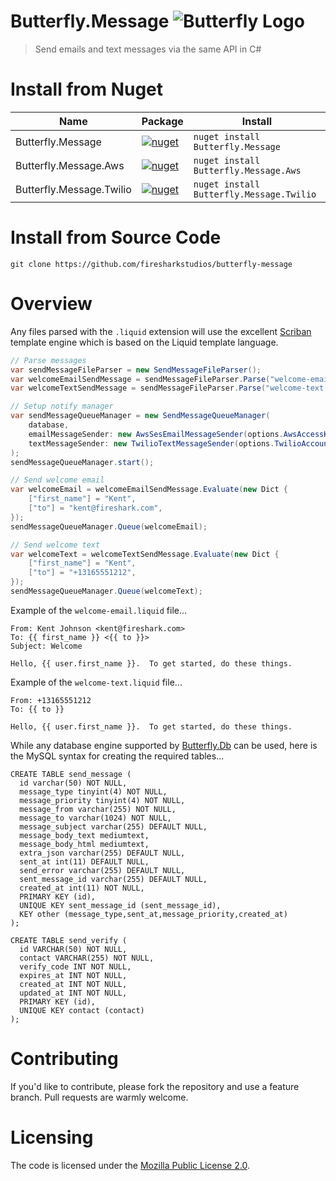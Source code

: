 # Butterfly.Message ![Butterfly Logo](https://raw.githubusercontent.com/firesharkstudios/Butterfly/master/img/logo-40x40.png) 

> Send emails and text messages via the same API in C#

# Install from Nuget

| Name | Package | Install |
| --- | --- | --- |
| Butterfly.Message | [![nuget](https://img.shields.io/nuget/v/Butterfly.Message.svg)](https://www.nuget.org/packages/Butterfly.Message/) | `nuget install Butterfly.Message` |
| Butterfly.Message.Aws | [![nuget](https://img.shields.io/nuget/v/Butterfly.Message.Aws.svg)](https://www.nuget.org/packages/Butterfly.Message.Aws/) | `nuget install Butterfly.Message.Aws` |
| Butterfly.Message.Twilio | [![nuget](https://img.shields.io/nuget/v/Butterfly.Message.Twilio.svg)](https://www.nuget.org/packages/Butterfly.Message.Twilio/) | `nuget install Butterfly.Message.Twilio` |

# Install from Source Code

```git clone https://github.com/firesharkstudios/butterfly-message```

# Overview

Any files parsed with the ```.liquid``` extension will use the excellent [Scriban](https://github.com/lunet-io/scriban) template
engine which is based on the Liquid template language.

```cs
// Parse messages
var sendMessageFileParser = new SendMessageFileParser();
var welcomeEmailSendMessage = sendMessageFileParser.Parse("welcome-email.liquid");
var welcomeTextSendMessage = sendMessageFileParser.Parse("welcome-text.liquid");

// Setup notify manager
var sendMessageQueueManager = new SendMessageQueueManager(
    database,
    emailMessageSender: new AwsSesEmailMessageSender(options.AwsAccessKeyId, options.AwsSecretAccessKey),
    textMessageSender: new TwilioTextMessageSender(options.TwilioAccountSid, options.TwilioAuthToken)
);
sendMessageQueueManager.start();

// Send welcome email
var welcomeEmail = welcomeEmailSendMessage.Evaluate(new Dict {
    ["first_name"] = "Kent",
    ["to"] = "kent@fireshark.com",
});
sendMessageQueueManager.Queue(welcomeEmail);

// Send welcome text
var welcomeText = welcomeTextSendMessage.Evaluate(new Dict {
    ["first_name"] = "Kent",
    ["to"] = "+13165551212",
});
sendMessageQueueManager.Queue(welcomeText);
```

Example of the ```welcome-email.liquid``` file...
```
From: Kent Johnson <kent@fireshark.com>
To: {{ first_name }} <{{ to }}>
Subject: Welcome

Hello, {{ user.first_name }}.  To get started, do these things. 
```

Example of the ```welcome-text.liquid``` file...
```
From: +13165551212
To: {{ to }}

Hello, {{ user.first_name }}.  To get started, do these things. 
```

While any database engine supported by [Butterfly.Db](https://github.com/firesharkstudios/butterfly-db) can be used, here is the MySQL syntax for creating the required tables...

```
CREATE TABLE send_message (
  id varchar(50) NOT NULL,
  message_type tinyint(4) NOT NULL,
  message_priority tinyint(4) NOT NULL,
  message_from varchar(255) NOT NULL,
  message_to varchar(1024) NOT NULL,
  message_subject varchar(255) DEFAULT NULL,
  message_body_text mediumtext,
  message_body_html mediumtext,
  extra_json varchar(255) DEFAULT NULL,
  sent_at int(11) DEFAULT NULL,
  send_error varchar(255) DEFAULT NULL,
  sent_message_id varchar(255) DEFAULT NULL,
  created_at int(11) NOT NULL,
  PRIMARY KEY (id),
  UNIQUE KEY sent_message_id (sent_message_id),
  KEY other (message_type,sent_at,message_priority,created_at)
);

CREATE TABLE send_verify (
  id VARCHAR(50) NOT NULL,
  contact VARCHAR(255) NOT NULL,
  verify_code INT NOT NULL,
  expires_at INT NOT NULL,
  created_at INT NOT NULL,
  updated_at INT NOT NULL,
  PRIMARY KEY (id),
  UNIQUE KEY contact (contact)
);

```

# Contributing

If you'd like to contribute, please fork the repository and use a feature
branch. Pull requests are warmly welcome.

# Licensing

The code is licensed under the [Mozilla Public License 2.0](http://mozilla.org/MPL/2.0/).  
